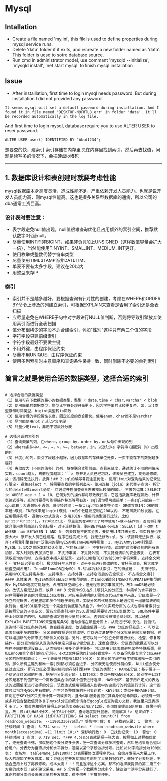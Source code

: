 # Mysql

## Intallation
- Create a file named 'my.ini', this file is used to define properties during mysql service runs.
- Delete 'data' folder if it exits, and recreate a new folder named as 'data'. This folder is uesd to sotre database source.
- Run cmd in administrator model, use commant 'mysqld --initialize', 'mysqld install', 'net start mysql' to finish mysql installation

## Issue
- After instaillation, first time to login mysql needs password. But during installation I did not provided any password.
````
It seems mysql will set a default password during installation. And I found it in file named 'DESKTOP-N9FMTL8.err' in folder 'data'. It'll be recorded automatically in the log file.
````
And first time to login mysql, database require you to use ALTER USER to reset password.
```
ALTER USER user() IDENTIFIED BY 'Abcd1234';
```


想要查的快，建索引
索引存储在内存里
先在内存里找到索引，然后再去找值，问题是读写多的情况下，会把硬盘io堵死

---

## 1. 数据库设计和表创建时就要考虑性能

mysql数据库本身高度灵活，造成性能不足，严重依赖开发人员能力。也就是说开发人员能力高，则mysql性能高。这也是很多关系型数据库的通病，所以公司的dba通常工资巨高。

### 设计表时要注意：
 - 表字段避免null值出现，null值很难查询优化且占用额外的索引空间，推荐默认数字0代替null。
 - 尽量使用INT而非BIGINT，如果非负则加上UNSIGNED（这样数值容量会扩大一倍），当然能使用TINYINT、SMALLINT、MEDIUM_INT更好。
 - 使用枚举或整数代替字符串类型
 - 尽量使用TIMESTAMP而非DATETIME
 - 单表不要有太多字段，建议在20以内
 - 用整型来存IP
### 索引
 - 索引并不是越多越好，要根据查询有针对性的创建，考虑在WHERE和ORDER BY命令上涉及的列建立索引，可根据EXPLAIN来查看是否用了索引还是全表扫描
 - 应尽量避免在WHERE子句中对字段进行NULL值判断，否则将导致引擎放弃使用索引而进行全表扫描
 - 值分布很稀少的字段不适合建索引，例如"性别"这种只有两三个值的字段
 - 字符字段只建前缀索引
 - 字符字段最好不要做主键
 - 不用外键，由程序保证约束
 - 尽量不用UNIQUE，由程序保证约束
 - 使用多列索引时主意顺序和查询条件保持一致，同时删除不必要的单列索引
## 简言之就是使用合适的数据类型，选择合适的索引

```

# 选择合适的数据类型
（1）使用可存下数据的最小的数据类型，整型 < date,time < char,varchar < blob
（2）使用简单的数据类型，整型比字符处理开销更小，因为字符串的比较更复杂。如，int类型存储时间类型，bigint类型转ip函数
（3）使用合理的字段属性长度，固定长度的表会更快。使用enum、char而不是varchar
（4）尽可能使用not null定义字段
（5）尽量少用text，非用不可最好分表

# 选择合适的索引列
（1）查询频繁的列，在where，group by，order by，on从句中出现的列
（2）where条件中<，<=，=，>，>=，between，in，以及like 字符串+通配符（%）出现的列
（3）长度小的列，索引字段越小越好，因为数据库的存储单位是页，一页中能存下的数据越多越好
（4）离散度大（不同的值多）的列，放在联合索引前面。查看离散度，通过统计不同的列值来实现，count越大，离散程度越高：```> 原开发人员已经跑路，该表早已建立，我无法修改，故：该措辞无法执行，放弃！## 2.sql的编写需要注意优化- 使用limit对查询结果的记录进行限定- 避免select *，将需要查找的字段列出来- 使用连接（join）来代替子查询- 拆分大的delete或insert语句- 可通过开启慢查询日志来找出较慢的SQL- 不做列运算：SELECT id WHERE age + 1 = 10，任何对列的操作都将导致表扫描，它包括数据库教程函数、计算表达式等等，查询时要尽可能将操作移至等号右边- sql语句尽可能简单：一条sql只能在一个cpu运算；大语句拆小语句，减少锁时间；一条大sql可以堵死整个库- OR改写成IN：OR的效率是n级别，IN的效率是log(n)级别，in的个数建议控制在200以内- 不用函数和触发器，在应用程序实现- 避免%xxx式查询- 少用JOIN- 使用同类型进行比较，比如用'123'和'123'比，123和123比- 尽量避免在WHERE子句中使用!=或<>操作符，否则将引擎放弃使用索引而进行全表扫描- 对于连续数值，使用BETWEEN不用IN：SELECT id FROM t WHERE num BETWEEN 1 AND 5- 列表数据不要拿全表，要使用LIMIT来分页，每页数量也不要太大> 原开发人员已经跑路，程序已经完成上线，我无法修改sql，故：该措辞无法执行，放弃！#引擎引擎目前广泛使用的是MyISAM和InnoDB两种引擎：1. MyISAMMyISAM引擎是MySQL 5.1及之前版本的默认引擎，它的特点是：- 不支持行锁，读取时对需要读到的所有表加锁，写入时则对表加排它锁- 不支持事务- 不支持外键- 不支持崩溃后的安全恢复- 在表有读取查询的同时，支持往表中插入新纪录- 支持BLOB和TEXT的前500个字符索引，支持全文索引- 支持延迟更新索引，极大提升写入性能- 对于不会进行修改的表，支持压缩表，极大减少磁盘空间占用2. InnoDBInnoDB在MySQL 5.5后成为默认索引，它的特点是：- 支持行锁，采用MVCC来支持高并发- 支持事务- 支持外键- 支持崩溃后的安全恢复- 不支持全文索引#### 总体来讲，MyISAM适合SELECT密集型的表，而InnoDB适合INSERT和UPDATE密集型的表> MyISAM速度可能超快，占用存储空间也小，但是程序要求事务支持，故InnoDB是必须的，故该方案无法执行，放弃！## 3.分区MySQL在5.1版引入的分区是一种简单的水平拆分，用户需要在建表的时候加上分区参数，对应用是透明的无需修改代码对用户来说，分区表是一个独立的逻辑表，但是底层由多个物理子表组成，实现分区的代码实际上是通过对一组底层表的对象封装，但对SQL层来说是一个完全封装底层的黑盒子。MySQL实现分区的方式也意味着索引也是按照分区的子表定义，没有全局索引用户的SQL语句是需要针对分区表做优化，SQL条件中要带上分区条件的列，从而使查询定位到少量的分区上，否则就会扫描全部分区，可以通过EXPLAIN PARTITIONS来查看某条SQL语句会落在那些分区上，从而进行SQL优化，我测试，查询时不带分区条件的列，也会提高速度，故该措施值得一试。### 分区的好处是：- 可以让单表存储更多的数据- 分区表的数据更容易维护，可以通过清楚整个分区批量删除大量数据，也可以增加新的分区来支持新插入的数据。另外，还可以对一个独立分区进行优化、检查、修复等操作- 部分查询能够从查询条件确定只落在少数分区上，速度会很快- 分区表的数据还可以分布在不同的物理设备上，从而搞笑利用多个硬件设备- 可以使用分区表赖避免某些特殊瓶颈，例如InnoDB单个索引的互斥访问、ext3文件系统的inode锁竞争- 可以备份和恢复单个分区### 分区的限制和缺点：- 一个表最多只能有1024个分区- 如果分区字段中有主键或者唯一索引的列，那么所有主键列和唯一索引列都必须包含进来- 分区表无法使用外键约束- NULL值会使分区过滤无效- 所有分区必须使用相同的存储引擎### 分区的类型：- RANGE分区：基于属于一个给定连续区间的列值，把多行分配给分区- LIST分区：类似于按RANGE分区，区别在于LIST分区是基于列值匹配一个离散值集合中的某个值来进行选择- HASH分区：基于用户定义的表达式的返回值来进行选择的分区，该表达式使用将要插入到表中的这些行的列值进行计算。这个函数可以包含MySQL中有效的、产生非负整数值的任何表达式- KEY分区：类似于按HASH分区，区别在于KEY分区只支持计算一列或多列，且MySQL服务器提供其自身的哈希函数。必须有一列或多列包含整数值具体关于mysql分区的概念请自行google或查询官方文档，我这里只是抛砖引玉了。> 我首先根据月份把上网记录表RANGE分区了12份，查询效率提高6倍左右，效果不明显，故：换id为HASH分区，分了64个分区，查询速度提升显著。问题解决！> 结果如下：PARTITION BY HASH (id)PARTITIONS 64 select count(*) from readroom_website; --11901336行记录/* 受影响行数: 0  已找到记录: 1  警告: 0  持续时间 1 查询: 5.734 sec. */   select * from readroom_website where month(accesstime) =11 limit 10;/* 受影响行数: 0  已找到记录: 10  警告: 0  持续时间 1 查询: 0.719 sec. */## 4.分表分表就是把一张大表，按照如上过程都优化了，还是查询卡死，那就把这个表分成多张表，把一次查询分成多次查询，然后把结果组合返回给用户。分表分为垂直拆分和水平拆分，通常以某个字段做拆分项。比如以id字段拆分为100张表： 表名为  tableName_id%100但：分表需要修改源程序代码，会给开发带来大量工作，极大的增加了开发成本，故：只适合在开发初期就考虑到了大量数据存在，做好了分表处理，不适合应用上线了再做修改，成本太高！！！而且选择这个方案，都不如选择我提供的第二第三个方案的成本低！故不建议采用。## 5.分库把一个数据库分成多个，建议做个读写分离就行了，真正的做分库也会带来大量的开发成本，得不偿失！不推荐使用。